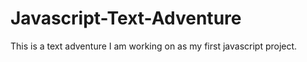 Javascript-Text-Adventure
=========================

This is a text adventure I am working on as my first javascript project.
